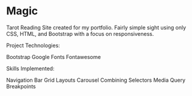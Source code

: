 # Magic
Tarot Reading Site created for my portfolio. Fairly simple sight using only CSS, HTML, and Bootstrap with a focus on responsiveness.

Project Technologies:

Bootstrap
Google Fonts
Fontawesome

Skills Implemented:

Navigation Bar
Grid Layouts
Carousel
Combining Selectors
Media Query Breakpoints
